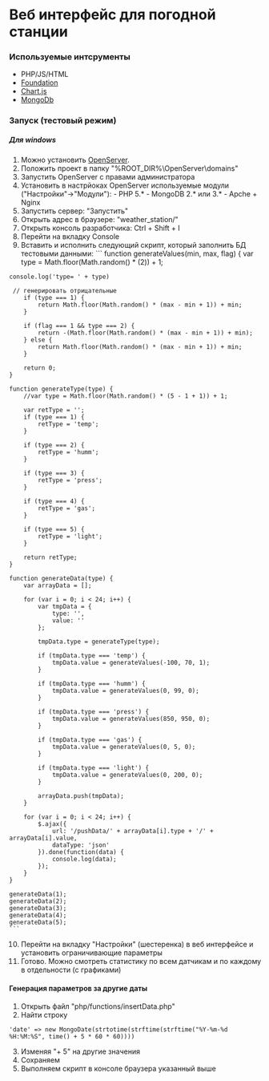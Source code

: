 # Веб интерфейс для погодной станции

### Используемые интсрументы
- PHP/JS/HTML
- [Foundation](http://foundation.zurb.com/)
- [Chart.js](http://www.chartjs.org/)
- [MongoDb](https://www.mongodb.org/)

### Запуск (тестовый режим)
##### Для windows
  1. Можно установить [OpenServer](http://open-server.ru/).
  2. Положить проект в папку "%ROOT_DIR%\OpenServer\domains\"
  3. Запустить OpenServer с правами администратора
  4. Установить в настрйоках OpenServer используемые модули ("Настройки"->"Модули"):
    - PHP 5.*
    - MongoDB 2.* или 3.*
    - Apche + Nginx
  5. Запустить сервер: "Запустить"
  6. Открыть адрес в браузере: "weather_station/"
  7. Открыть консоль разработчика: Ctrl + Shift + I
  8. Перейти на вкладку Console 
  9. Вставить и исполнить следующий скрипт, который заполнить БД тестовыми данными:
    ```
    function generateValues(min, max, flag) {
    var type = Math.floor(Math.random() * (2)) + 1;

    console.log('type= ' + type)

     // генерировать отрицательные
        if (type === 1) {
            return Math.floor(Math.random() * (max - min + 1)) + min;
        }

        if (flag === 1 && type === 2) {
            return -(Math.floor(Math.random() * (max - min + 1)) + min);
        } else {
            return Math.floor(Math.random() * (max - min + 1)) + min;
        }
    
        return 0;
    }

    function generateType(type) {
        //var type = Math.floor(Math.random() * (5 - 1 + 1)) + 1;
    
        var retType = '';
        if (type === 1) {
            retType = 'temp';
        }
    
        if (type === 2) {
            retType = 'humm';
        }
    
        if (type === 3) {
            retType = 'press';
        }
    
        if (type === 4) {
            retType = 'gas';
        }
    
        if (type === 5) {
            retType = 'light';
        }
    
        return retType;
    }
    
    function generateData(type) {
        var arrayData = [];
        
        for (var i = 0; i < 24; i++) {
            var tmpData = {
                type: '',
                value: ''
            };
        
            tmpData.type = generateType(type);
        
            if (tmpData.type === 'temp') {
                tmpData.value = generateValues(-100, 70, 1);
            }
        
            if (tmpData.type === 'humm') {
                tmpData.value = generateValues(0, 99, 0);
            }
        
            if (tmpData.type === 'press') {
                tmpData.value = generateValues(850, 950, 0);
            }
        
            if (tmpData.type === 'gas') {
                tmpData.value = generateValues(0, 5, 0);
            }
        
            if (tmpData.type === 'light') {
                tmpData.value = generateValues(0, 200, 0);
            }
        
            arrayData.push(tmpData);
        }
        
        for (var i = 0; i < 24; i++) {
            $.ajax({
                url: '/pushData/' + arrayData[i].type + '/' + arrayData[i].value,
                dataType: 'json'
            }).done(function(data) {
                console.log(data);
            });
        }
    }
    
    generateData(1);
    generateData(2);
    generateData(3);
    generateData(4);
    generateData(5);
    ```
  10. Перейти на вкладку "Настройки" (шестеренка) в веб интерфейсе и установить ограничивающие параметры
  11. Готово. Можно смотреть статистику по всем датчикам и по каждому в отдельности (с графиками)

#### Генерация параметров за другие даты
1. Открыть файл  "php/functions/insertData.php"
2. Найти строку
```
'date' => new MongoDate(strtotime(strftime(strftime("%Y-%m-%d %H:%M:%S", time() + 5 * 60 * 60))))
```
3. Изменяя "+ 5" на другие значения
4. Сохраняем
5. Выполняем скрипт в консоле браузера указанный выше
